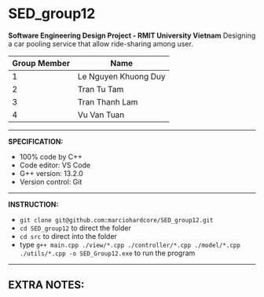 # SED_group12

**Software Engineering Design Project - RMIT University Vietnam**
Designing a car pooling service that allow ride-sharing among user.

| Group Member | Name |
| --- | --- |
| 1 | Le Nguyen Khuong Duy |
| 2 | Tran Tu Tam |
| 3 | Tran Thanh Lam |
| 4 | Vu Van Tuan |

---

**SPECIFICATION:**

- 100% code by C++
- Code editor: VS Code
- G++ version: 13.2.0
- Version control: Git

---

**INSTRUCTION:**

- `git clone git@github.com:marciohardcore/SED_group12.git`
- `cd SED_group12` to direct the folder
- `cd src` to direct into the folder
- type `g++ main.cpp ./view/*.cpp ./controller/*.cpp ./model/*.cpp ./utils/*.cpp -o SED_Group12.exe` to run the program

---

## **EXTRA NOTES:**
